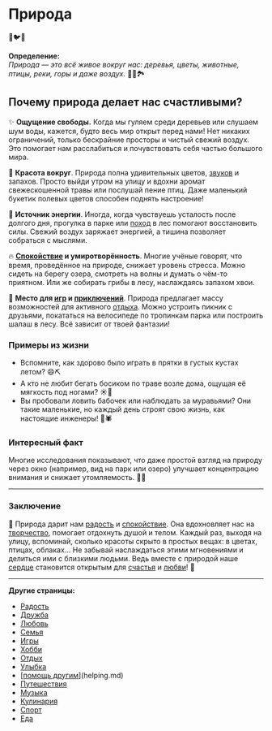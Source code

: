 # **Природа**
🌿🐦💚

**Определение:**  
*Природа — это всё живое вокруг нас: деревья, цветы, животные, птицы, реки, горы и даже воздух.* 🌳💦🏞️

## Почему природа делает нас счастливыми?

✨ **Ощущение свободы.** Когда мы гуляем среди деревьев или слушаем шум воды, кажется, будто весь мир открыт перед нами! Нет никаких ограничений, только бескрайние просторы и чистый свежий воздух. Это помогает нам расслабиться и почувствовать себя частью большого мира.

🌈 **Красота вокруг**. Природа полна удивительных цветов, [звуков](Музыка.md) и запахов. Просто выйди утром на улицу и вдохни аромат свежескошенной травы или послушай пение птиц. Даже маленький букетик полевых цветов способен поднять настроение!

🍃 **Источник энергии**. Иногда, когда чувствуешь усталость после долгого дня, прогулка в парке или [поход](Путешествия.md) в лес помогают восстановить силы. Свежий воздух заряжает энергией, а тишина позволяет собраться с мыслями.

🔥 **[Спокойствие](Отдых.md) и умиротворённость**. Многие учёные говорят, что время, проведённое на природе, снижает уровень стресса. Можно сидеть на берегу озера, смотреть на волны и думать о чём-то приятном. Или же собирать грибы в лесу, наслаждаясь запахом хвои.

🎂 **Место для [игр](Игры.md) и [приключений](Путешествия.md)**. Природа предлагает массу возможностей для активного [отдыха](Отдых.md). Можно устроить пикник с друзьями, покататься на велосипеде по тропинкам парка или построить шалаш в лесу. Всё зависит от твоей фантазии!

### Примеры из жизни

- Вспомните, как здорово было играть в прятки в густых кустах летом? 😄⛏
- А кто не любит бегать босиком по траве возле дома, ощущая её мягкость под ногами? ☀️🌾
- Вы пробовали ловить бабочек или наблюдать за муравьями? Они такие маленькие, но каждый день строят свою жизнь, как настоящие инженеры! 🐜🕷️

### Интересный факт
Многие исследования показывают, что даже простой взгляд на природу через окно (например, вид на парк или озеро) улучшает концентрацию внимания и снижает утомляемость. 🧱‍♀️

---

### Заключение

🌸 Природа дарит нам [радость](Радость.md) и [спокойствие](Отдых.md). Она вдохновляет нас на [творчество](Хобби.md), помогает отдохнуть душой и телом. Каждый раз, выходя на улицу, вспоминай, сколько красоты скрыто в простых вещах: в цветах, птицах, облаках... Не забывай наслаждаться этими мгновениями и делиться ими с близкими людьми. Ведь вместе с природой наше [сердце](Любовь.md) становится открытым для [счастья](Счастье.md) и [любви](Любовь.md)! 💖

---

**Другие страницы:**
- [Радость](Радость.md)
- [Дружба](Дружба.md)
- [Любовь](Любовь.md)
- [Семья](family.md)
- [Игры](games.md)
- [Хобби](hobbies.md)
- [Отдых](rest.md)
- [Улыбка](smile.md)
- [[помощь другим](Помощь_другим.md)](helping.md)
- [Путешествия](travels.md)
- [Музыка](music.md)
- [Кулинария](cooking.md)
- [Спорт](sport.md)
- [Еда](food.md)
